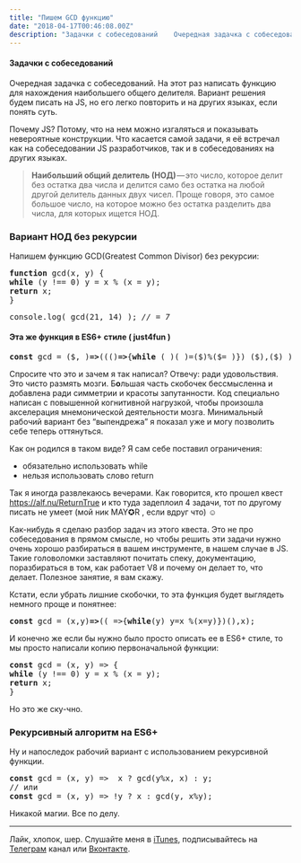 ```yaml
---
title: "Пишем GCD функцию"
date: "2018-04-17T00:46:08.00Z"
description: "Задачки с собеседований    Очередная задачка с собеседований. На этот раз написать функцию для нахождения наибольшего общего дел"
---
```


<h4>Задачки с собеседований</h4>

<p>Очередная задачка с собеседований. На этот раз написать функцию для нахождения наибольшего общего делителя. Вариант решения будем писать на JS, но его легко повторить и на других языках, если понять суть.</p>
<p>Почему JS? Потому, что на нем можно изгаляться и показывать невероятные конструкции. Что касается самой задачи, я её встречал как на собеседовании JS разработчиков, так и в собеседованиях на других языках.</p>
<blockquote><p>
<strong>Наибольший общий делитель (НОД)</strong> — это число, которое делит без остатка два числа и делится само без остатка на любой другой делитель данных двух чисел. Проще говоря, это самое большое число, на которое можно без остатка разделить два числа, для которых ищется НОД.</p></blockquote>
<h3>Вариант НОД без рекурсии</h3>
<p>Напишем функцию GCD(Greatest Common Divisor) без рекурсии:</p>
<pre><strong>function </strong>gcd(x, y) {<br><strong>while </strong>(y !== 0) y = x % (x = y);<br><strong>return </strong>x;<br>}</pre>
<pre>console.log( gcd(21, 14) ); <em>// = 7</em></pre>
<h4>Эта же функция в ES6+ стиле ( just4fun )</h4>
<pre><strong>const</strong> gcd = ($,_)<strong>=&gt;</strong>((()<strong>=&gt;</strong>{<strong>while </strong>(_)(_)=($)%($=_)}) ($),($) );</pre>
<p>Спросите что это и зачем я так написал? Отвечу: ради удовольствия. Это чисто размять мозги. Б<strong>о</strong>льшая часть скобочек бессмысленна и добавлена ради симметрии и красоты запутанности. Код специально написан с повышенной когнитивной нагрузкой, чтобы произошла акселерация мнемонической деятельности мозга. Минимальный рабочий вариант без “выпендрежа” я показал уже и могу позволить себе теперь оттянуться.</p>
<p>Как он родился в таком виде? Я сам себе поставил ограничения:</p>
<ul>
<li>обязательно использовать while</li>
<li>нельзя использовать слово return</li>
</ul>
<p>Так я иногда развлекаюсь вечерами. Как говорится, кто прошел квест <a href="https://alf.nu/ReturnTrue" target="_blank" rel="noopener noreferrer">https://alf.nu/ReturnTrue</a> и кто туда задеплоил 4 задачи, тот по другому писать не умеет (мой ник MAY✪R , если вдруг что) ☺</p>
<p>Как-нибудь я сделаю разбор задач из этого квеста. Это не про собеседования в прямом смысле, но чтобы решить эти задачи нужно очень хорошо разбираться в вашем инструменте, в нашем случае в JS. Такие головоломки заставляют почитать спеку, документацию, поразбираться в том, как работает V8 и почему он делает то, что делает. Полезное занятие, я вам скажу.</p>
<p>Кстати, если убрать лишние скобочки, то эта функция будет выглядеть немного проще и понятнее:</p>
<pre><strong>const</strong> gcd = (x,y)<strong>=&gt;</strong>((_=&gt;{<strong>while</strong>(y) y=x %(x=y)})(),x);</pre>
<p>И конечно же если бы нужно было просто описать ее в ES6+ стиле, то мы просто написали копию первоначальной функции:</p>
<pre><strong>const </strong>gcd = (x, y) =&gt; {<br><strong>while </strong>(y !== 0) y = x % (x = y);<br><strong>return </strong>x;<br>}</pre>
<p>Но это же ску-чно.</p>
<h3>Рекурсивный алгоритм на ES6+</h3>
<p>Ну и напоследок рабочий вариант с использованием рекурсивной функции.</p>
<pre><strong>const </strong>gcd = (x, y) =&gt;  x ? gcd(y%x, x) : y;<br>// или<strong><br>const</strong> gcd = (x, y) =&gt; !y ? x : gcd(y, x%y);</pre>
<p>Никакой магии. Все по делу.</p>
<hr>
<p>Лайк, хлопок, шер. Слушайте меня в <a href="https://itunes.apple.com/ru/podcast/pro-web-it/id1366662242?mt=2" target="_blank" rel="noopener noreferrer">iTunes</a>, подписывайтесь на <a href="https://t.me/prowebit" target="_blank" rel="noopener noreferrer">Телеграм</a> канал или <a href="https://vk.com/mayorovprowebit" target="_blank" rel="noopener noreferrer">Вконтакте</a>.</p>


